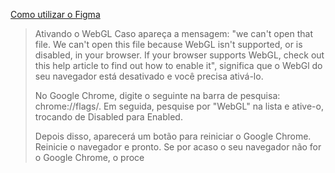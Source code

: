 [Como utilizar o Figma](https://cursos.alura.com.br/extra/alura-mais/como-front-end-utiliza-o-figma-c858)

> Ativando o WebGL
> Caso apareça a mensagem: "we can't open that file. We can't open this file because WebGL isn't supported, or is disabled, in your browser. If your browser supports WebGL,
> check out this help article to find out how to enable it", significa que o WebGl do seu navegador está desativado e você precisa ativá-lo.
> 
> No Google Chrome, digite o seguinte na barra de pesquisa: chrome://flags/. Em seguida, pesquise por "WebGL" na lista e ative-o, trocando de Disabled para Enabled.
>
> Depois disso, aparecerá um botão para reiniciar o Google Chrome. Reinicie o navegador e pronto.
Se por acaso o seu navegador não for o Google Chrome, o proce
